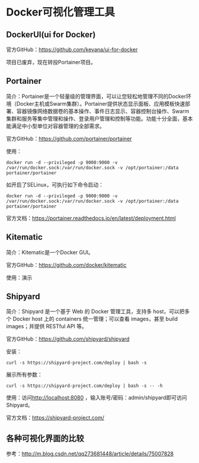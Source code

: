 # Docker可视化管理工具

## DockerUI(ui for Docker)

官方GitHub：<https://github.com/kevana/ui-for-docker> 

项目已废弃，现在转投Portainer项目。



## Portainer

简介：Portainer是一个轻量级的管理界面，可以让您轻松地管理不同的Docker环境（Docker主机或Swarm集群）。Portainer提供状态显示面板、应用模板快速部署、容器镜像网络数据卷的基本操作、事件日志显示、容器控制台操作、Swarm集群和服务等集中管理和操作、登录用户管理和控制等功能。功能十分全面，基本能满足中小型单位对容器管理的全部需求。

官方GitHub：<https://github.com/portainer/portainer>

使用：

```
docker run -d --privileged -p 9000:9000 -v /var/run/docker.sock:/var/run/docker.sock -v /opt/portainer:/data portainer/portainer
```

如开启了SELinux，可执行如下命令启动：

```
docker run -d --privileged -p 9000:9000 -v /var/run/docker.sock:/var/run/docker.sock -v /opt/portainer:/data portainer/portainer
```

官方文档：<https://portainer.readthedocs.io/en/latest/deployment.html>



## Kitematic

简介：Kitematic是一个Docker GUI。

官方GitHub：<https://github.com/docker/kitematic>

使用：演示



## Shipyard

简介：Shipyard 是一个基于 Web 的 Docker 管理工具，支持多 host，可以把多个 Docker host 上的 containers 统一管理；可以查看 images，甚至 build images；并提供 RESTful API 等。

官方GitHub：<https://github.com/shipyard/shipyard>

安装：

```
curl -s https://shipyard-project.com/deploy | bash -s
```

展示所有参数：

```
curl -s https://shipyard-project.com/deploy | bash -s -- -h
```

使用：访问<http://localhost:8080> ，输入账号/密码：admin/shipyard即可访问Shipyard。

官方文档：<https://shipyard-project.com/>



## 各种可视化界面的比较

参考：<http://m.blog.csdn.net/qq273681448/article/details/75007828>